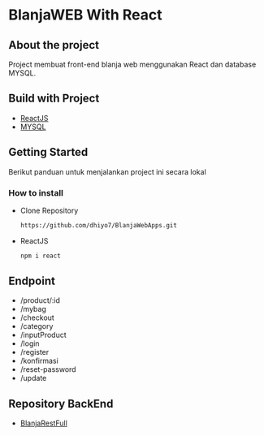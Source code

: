 # BlanjaWEB With React

## About the project

Project membuat front-end blanja web menggunakan React dan database MYSQL.

## Build with Project
* [ReactJS](https://reactjs.org/)
* [MYSQL](https://www.mysql.com/)

## Getting Started
Berikut panduan untuk menjalankan project ini secara lokal
### How to install

* Clone Repository
    ```sh
    https://github.com/dhiyo7/BlanjaWebApps.git
    ```
* ReactJS
    ```sh
    npm i react
    ```

## Endpoint

* /product/:id
* /mybag
* /checkout
* /category
* /inputProduct
* /login
* /register
* /konfirmasi
* /reset-password
* /update

## Repository BackEnd
* [BlanjaRestFull](https://github.com/dhiyo7/Blanja-RESTful-API)

